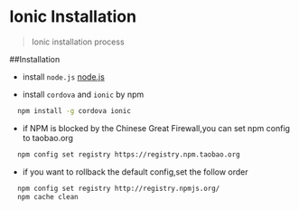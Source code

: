 Ionic Installation
================
> Ionic installation process

##Installation
* install `node.js`
[node.js](https://nodejs.org/dist/)

* install `cordova` and `ionic` by npm
```bash
  npm install -g cordova ionic
```
* if NPM is blocked by the Chinese Great Firewall,you can set npm config to taobao.org
```bash
  npm config set registry https://registry.npm.taobao.org
```
* if you want to rollback the default config,set the follow order
```bash
  npm config set registry http://registry.npmjs.org/
  npm cache clean
```
